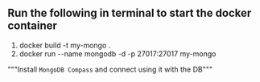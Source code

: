 ## Run the following in terminal to start the docker container

1. docker build -t my-mongo .
2. docker run --name mongodb -d -p 27017:27017 my-mongo

"""Install `MongoDB Compass` and connect using it with the DB"""
